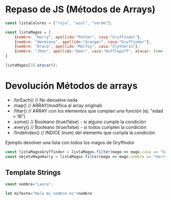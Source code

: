 # Repaso de JS (Métodos de Arrays)

```js
const listaColores = ["rojo", "azul", "verde"];

const listaMagos = [
    {nombre: "Harry", apellido:"Potter", casa:"Gryffindor"},
    {nombre: "Hermiony", apellido:"Granger", casa:"Gryffindor"},
    {nombre: "Draco", apellido:"Malfoy", casa:"Slytherin"},
    {nombre: "Jhon", apellido:"Deer", casa:"Hufflepuff", atacar: ()=> {}}
]

listaMagos[3].atacar();

```

# Devolución Métodos de arrays

- .forEach() // No devuelve nada
- .map()     // ARRAY(modifica al array original)
- .filter()  // ARRAY con los elementos que cumplan una función (ej: "edad > 18")
- .some()    // Booleano (true/false) -  si alguno cumple la condición 
- .every()   // Booleano (true/false) - si todos cumplen la condición
- .findeIndex()  // INDICE (num) del elemento que cumpla la condición


Ejemplo devolver una lista con todos los magos de Gryffindor
```js
const listaMagosGryffindor = listaMagos.filter(mago => mago.casa == "Gryffindor");
const objetoMagoHarry = listaMagos.filter(mago => mago.nombre == "Harry");
```

## Template Strings

```js
const nombre="Laura";

let miTexto="Hola mi nombre es"+nombre

```